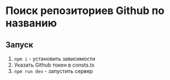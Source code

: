# Поиск репозиториев Github по названию

## Запуск

1. `npm i` - установить зависимости
2. Указать Github токен в consts.ts
3. `npm run dev` - запустить сервер

